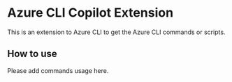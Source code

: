 # Azure CLI Copilot Extension #
This is an extension to Azure CLI to get the Azure CLI commands or scripts.

## How to use ##
Please add commands usage here.